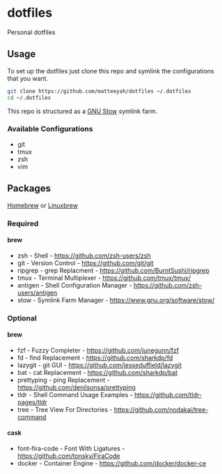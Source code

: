 # dotfiles

Personal dotfiles

## Usage

To set up the dotfiles just clone this repo and symlink the configurations that
you want.
```bash
git clone https://github.com/matteeyah/dotfiles ~/.dotfiles
cd ~/.dotfiles
```

This repo is structured as a [GNU Stow](https://www.gnu.org/software/stow/)
symlink farm.

### Available Configurations

* git
* tmux
* zsh
* vim

## Packages

[Homebrew](https://github.com/Homebrew/brew) or
[Linuxbrew](https://github.com/Linuxbrew/brew)

### Required

#### brew

* zsh - Shell - https://github.com/zsh-users/zsh
* git - Version Control - https://github.com/git/git
* ripgrep - grep Replacment - https://github.com/BurntSushi/ripgrep
* tmux - Terminal Multiplexer - https://github.com/tmux/tmux/
* antigen - Shell Configuration Manager - https://github.com/zsh-users/antigen
* stow - Symlink Farm Manager - https://www.gnu.org/software/stow/

### Optional

#### brew

* fzf - Fuzzy Completer - https://github.com/junegunn/fzf
* fd - find Replacement - https://github.com/sharkdp/fd
* lazygit - git GUI - https://github.com/jesseduffield/lazygit
* bat - cat Replacement - https://github.com/sharkdp/bat
* prettyping - ping Replacement - https://github.com/denilsonsa/prettyping
* tldr - Shell Command Usage Examples - https://github.com/tldr-pages/tldr
* tree - Tree View For Directories - https://github.com/nodakai/tree-command

#### cask

* font-fira-code - Font With Ligatures - https://github.com/tonsky/FiraCode
* docker - Container Engine - https://github.com/docker/docker-ce
